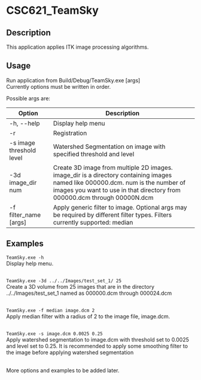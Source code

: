 # CSC621_TeamSky

## Description

This application applies ITK image processing algorithms.<br />

## Usage

Run application from Build/Debug/TeamSky.exe [args]<br />
Currently options must be written in order.<br />

Possible args are:<br />

| Option | Description |
| --- | --- |
| \-h, \-\-help | Display help menu |
| \-r | Registration |
| \-s image threshold level | Watershed Segmentation on image with specified threshold and level |
| \-3d image_dir num | Create 3D image from multiple 2D images. image_dir is a directory containing images named like 000000.dcm. num is the number of images you want to use in that directory from 000000.dcm through 00000N.dcm |
| \-f filter_name [args] | Apply generic filter to image. Optional args may be required by different filter types. Filters currently supported: median |

## Examples

`TeamSky.exe -h`<br />
Display help menu.<br />
<br />

`TeamSky.exe -3d ../../Images/test_set_1/ 25`<br />
Create a 3D volume from 25 images that are in the directory ../../Images/test_set_1 named as 000000.dcm through 000024.dcm<br />
<br />

`TeamSky.exe -f median image.dcm 2`<br />
Apply median filter with a radius of 2 to the image file, image.dcm.<br />
<br />

`TeamSky.exe -s image.dcm 0.0025 0.25`<br />
Apply watershed segmentation to image.dcm with threshold set to 0.0025 and level set to 0.25. It is recommended to apply some smoothing filter to the image before applying watershed segmentation<br />
<br />

More options and examples to be added later.
